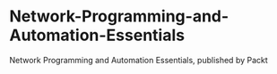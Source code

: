 # Network-Programming-and-Automation-Essentials
Network Programming and Automation Essentials, published by Packt
